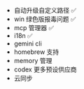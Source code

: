 - 自动升级自定义路径 ✅
- win 绿色版报毒问题 ✅
- mcp 管理器 ✅
- i18n ✅
- gemini cli
- homebrew 支持
- memory 管理
- codex 更多预设供应商
- 云同步
